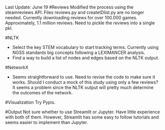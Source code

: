 Last Update: June 19
#Reviews
Modified the process using the steamreviews API. Files reviews.py and createIDlist.py are no longer needed. 
Currently downloading reviews for over 100.000 games. Approximately, 1.1 million reviews. 
Need to pickle the reviews into a single pkl. 

#NLTK
- Select the key STEM vocabulary to start tracking terms. Currently using NGSS standards big concepts following a LEXIMANCER analysis. 
- Find a way to build a list of nodes and edges based on the NLTK output. 

#NetworkX
- Seems straightforward to use. Need to revise the code to make sure it works. Should I conduct a mock of this study using only a few reviews? It seems a problem since the NLTK output will pretty much determine the outcomes of the network. 

#Visualization
Try Pypis. 

#Output
Not sure whether to use Streamlit or Jupyter. Have little experience with both of them. However, Streamlit has some easy to follow tutorials and seems easier to implement than Jupyter. 